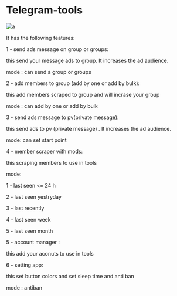 # Telegram-tools

![a](https://user-images.githubusercontent.com/65822463/183484114-55a24c12-0e0a-4b74-a50c-9853c1f717cf.jpg)


It has the following features:

1 - send ads message on group or groups:

this send your message ads to group. It increases the ad audience.

mode : can send a group or groups

2 - add members to group (add by one or add by bulk):

this add members scraped to group and will incrase your group



mode : can add by one or add by bulk

3 - send ads message to pv(private message):

this send ads to pv (private message) . It increases the ad audience.

mode: can set start point

4 - member scraper with mods:

this scraping members to use in tools

mode: 

1 - last seen <= 24 h

2 - last seen yestryday

3 - last recently

4 - last seen week

5 - last seen month

5 - account manager :

this add your aconuts to use in tools

6 - setting app:

this set button colors and set sleep time and anti ban

mode : antiban

